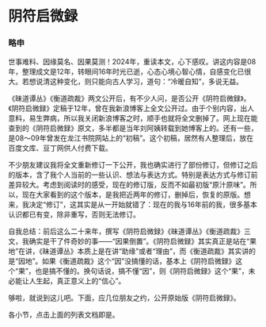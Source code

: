 # 阴符启微録

### 略申

世事难料、因缘莫名、因果莫测！2024年，重读本文，心下感叹。讲这内容是08年，整理成文是12年，转眼间16年时光已逝，心态心境心智心情，自感变化已很大。若想说清这种变化，则只能向古人学习，道句：“冷暖自知”，多说无益。

《昧道谭丛》《衡道疏裁》两文公开后，有不少人问，是否公开《阴符启微録》。《阴符启微録》定稿于12年，曾在我新浪博客上全文公开过。由于个别内容，出人意料，易生弊病，所以我关闭新浪博客之时，顺手也就将全文删掉了。网上现在能查到的《阴符启微録》原文，多半都是当年刘阿姨转载到她博客上的。还有一些，是08～09年曾发在龙江书院网站上的“初稿”。这个初稿，居然有人整理后，放在百度文库、豆丁网供人付费下载。

不少朋友建议我将全文重新修订一下公开，我也确实进行了部份修订，但修订之后的版本，含了我个人当前的一些认识、想法与表达方式。特别是表达方式与修订前差异较大。考虑到阅读时的感受，现在的修订版，反而不如最初版“原汁原味”。所以，现在大家看到的这个版本，是我把近两年的修订，删掉后，恢复的原版。想来，我决定“修订”，这其实是从一开始就错了：现在的我与16年前的我，很多基本认识都已有变，除非重写，否则无法修订。

自我总结：前后这么二十来年，撰写《阴符启微録》《昧道谭丛》《衡道疏裁》三文，我确实是干了件奇妙的事——“因果倒置”。《阴符启微録》其实真正是站在“果地”在讲，《昧道谭丛》本质上是在讲“助缘”或者“理由”，而《衡道疏裁》其实讲的是“因地”。如果《衡道疏裁》这个“因”没搞懂的话，基本上《阴符启微録》这个“果”，也是搞不懂的。换句话说，搞不懂“因”，则《阴符启微録》这个“果”，未必能让人生起，真正意义上的“信心”。

够啦，就说到这儿吧。下面，应几位朋友之约，公开原始版《阴符启微録》。

各小节，点击上面的列表文档即是。
